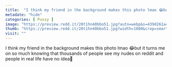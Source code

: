 ```yaml
---
title:  "I think my friend in the background makes this photo lmao 😂but it turns me on so much knowing that thousands of people see my nudes on reddit and people in real life have no idea🙈"
metadate: "hide"
categories: [ Pussy ]
image: "https://preview.redd.it/20t1hn40bbo51.jpg?auto=webp&s=439d261a4cd4f163dc0afffaff5c33db2e124311"
thumb: "https://preview.redd.it/20t1hn40bbo51.jpg?width=1080&crop=smart&auto=webp&s=81e5d418a4881173c8434a2e8dcdc132f0cf249e"
visit: ""
---
```

I think my friend in the background makes this photo lmao 😂but it turns me on so much knowing that thousands of people see my nudes on reddit and people in real life have no idea🙈
